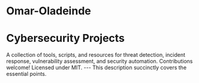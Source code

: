# Omar-Oladeinde
# Cybersecurity Projects  
A collection of tools, scripts, and resources for threat detection, incident response, vulnerability assessment, and security automation. Contributions welcome! Licensed under MIT.  ---  This description succinctly covers the essential points.
